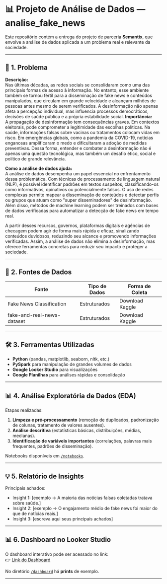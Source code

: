 # 📊 Projeto de Análise de Dados —  analise_fake_news

Este repositório contém a entrega do projeto de parceria **Semantix**, que envolve a análise de dados aplicada a um problema real e relevante da sociedade.

---

## 🔎 1. Problema

**Descrição:**  
Nas últimas décadas, as redes sociais se consolidaram como uma das principais formas de acesso à informação. No entanto, esse ambiente também se tornou fértil para a disseminação de fake news e conteúdos manipulados, que circulam em grande velocidade e alcançam milhões de pessoas antes mesmo de serem verificados. A desinformação não apenas afeta a percepção individual, mas influencia processos democráticos, decisões de saúde pública e a própria estabilidade social.
**Importância:**  
A propagação de desinformação tem consequências graves. Em contextos eleitorais, pode comprometer a legitimidade das escolhas políticas. Na saúde, informações falsas sobre vacinas ou tratamentos colocam vidas em risco. Em emergências globais, como a pandemia da COVID-19, notícias enganosas amplificaram o medo e dificultaram a adoção de medidas preventivas. Dessa forma, entender e combater a desinformação não é apenas uma questão tecnológica, mas também um desafio ético, social e político de grande relevância.

**Como a análise de dados ajuda:**  
A análise de dados desempenha um papel essencial no enfrentamento dessa problemática. Com técnicas de processamento de linguagem natural (NLP), é possível identificar padrões em textos suspeitos, classificando-os como informativos, opinativos ou potencialmente falsos. O uso de redes complexas permite mapear a disseminação de conteúdos e detectar perfis ou grupos que atuam como "super disseminadores" de desinformação. Além disso, métodos de machine learning podem ser treinados com bases de dados verificadas para automatizar a detecção de fake news em tempo real.

A partir desses recursos, governos, plataformas digitais e agências de checagem podem agir de forma mais rápida e eficaz, sinalizando conteúdos duvidosos, reduzindo seu alcance e promovendo informações verificadas. Assim, a análise de dados não elimina a desinformação, mas oferece ferramentas concretas para reduzir seu impacto e proteger a sociedade.

---

## 📂 2. Fontes de Dados

| Fonte | Tipo de Dados | Forma de Coleta |
|-------|---------------|-----------------|
| Fake News Classification | Estruturados | Download Kaggle |
| fake-and-real-news-dataset | Estruturados | Download Kaggle |

---

## 🛠️ 3. Ferramentas Utilizadas

- **Python** (pandas, matplotlib, seaborn, nltk, etc.)
- **PySpark** para manipulação de grandes volumes de dados
- **Google Looker Studio** para visualizações
- **Google Planilhas** para análises rápidas e consolidação

---

## 📊 4. Análise Exploratória de Dados (EDA)

Etapas realizadas:
1. **Limpeza e pré-processamento** (remoção de duplicados, padronização de colunas, tratamento de valores ausentes).
2. **Análise descritiva** (estatísticas básicas, distribuições, médias, medianas).
3. **Identificação de variáveis importantes** (correlações, palavras mais frequentes, padrões de disseminação).

Notebooks disponíveis em [`/notebooks`](./notebooks).

---

## 💡 5. Relatório de Insights

Principais achados:
- Insight 1: [exemplo → A maioria das notícias falsas coletadas tratava sobre saúde.]  
- Insight 2: [exemplo → O engajamento médio de fake news foi maior do que de notícias reais.]  
- Insight 3: [escreva aqui seus principais achados]

---

## 📊 6. Dashboard no Looker Studio

O dashboard interativo pode ser acessado no link:  
👉 [Link do Dashboard](URL_DO_LOOKER)

No diretório [`/dashboard`](./dashboard) há **prints** de exemplo.

---

